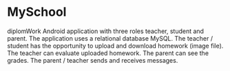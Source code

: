 # MySchool
diplomWork
Android application with three roles teacher, student and parent. 
The application uses a relational database MySQL.
The teacher / student has the opportunity to upload and download homework (image file). 
The teacher can evaluate uploaded homework. The parent can see the grades. 
The parent / teacher sends and receives messages.
